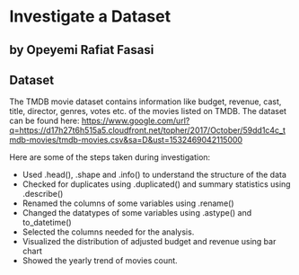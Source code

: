 # Investigate a Dataset
## by Opeyemi Rafiat Fasasi


## Dataset

The TMDB movie dataset contains information like budget, revenue, cast, title, director, genres, votes etc. of the movies listed on TMDB.
The dataset can be found here: https://www.google.com/url?q=https://d17h27t6h515a5.cloudfront.net/topher/2017/October/59dd1c4c_tmdb-movies/tmdb-movies.csv&sa=D&ust=1532469042115000


Here are some of the steps taken during investigation: 
- Used .head(), .shape and .info() to understand the structure of the data
- Checked for duplicates using .duplicated() and summary statistics using .describe()
- Renamed the columns of some variables using .rename()
- Changed the datatypes of some variables using .astype() and to_datetime()
- Selected the columns needed for the analysis.
- Visualized the distribution of adjusted budget and revenue using bar chart
- Showed the yearly trend of movies count. 
